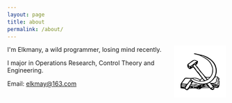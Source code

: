 ```yaml
---
layout: page
title: about
permalink: /about/
---
```


<img src="/logo.png" align="right" alt="logo">

I'm Elkmany, a wild programmer, losing mind recently. 

I major in Operations Research, Control Theory and Engineering.

Email: elkmay@163.com

